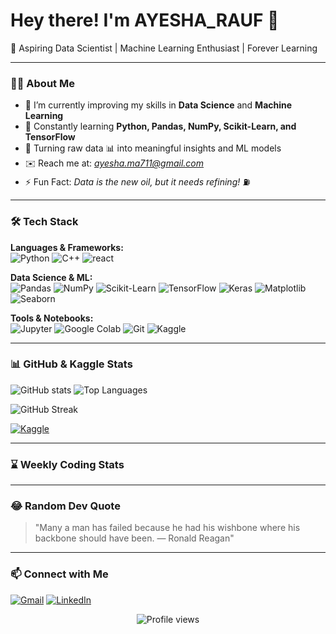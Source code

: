 # Hey there! I'm AYESHA_RAUF 👋

🚀 Aspiring Data Scientist | Machine Learning Enthusiast | Forever Learning

---

### 👨‍💻 About Me

- 🎯 I’m currently improving my skills in **Data Science** and **Machine Learning**  
- 🌱 Constantly learning **Python, Pandas, NumPy, Scikit-Learn, and TensorFlow**  
- 🔧 Turning raw data 📊 into meaningful insights and ML models  
- ✉️ Reach me at: *ayesha.ma711@gmail.com*  
- ⚡ Fun Fact: *Data is the new oil, but it needs refining!* ⛽

---

### 🛠️ Tech Stack

**Languages & Frameworks:**  
![Python](https://img.shields.io/badge/-Python-black?style=flat&logo=python)
![C++](https://img.shields.io/badge/-C++-00599C?style=flat&logo=c%2B%2B)
![react](https://img.shields.io/badge/-React-61DAFB?logoColor=black&style=flat&logo=react)

**Data Science & ML:**  
![Pandas](https://img.shields.io/badge/-Pandas-black?style=flat&logo=pandas)
![NumPy](https://img.shields.io/badge/-NumPy-black?style=flat&logo=numpy&logoColor=013243)
![Scikit-Learn](https://img.shields.io/badge/-Scikit--Learn-black?style=flat&logo=scikit-learn)
![TensorFlow](https://img.shields.io/badge/-TensorFlow-black?style=flat&logo=tensorflow&logoColor=FF6F00)
![Keras](https://img.shields.io/badge/-Keras-black?style=flat&logo=keras)
![Matplotlib](https://img.shields.io/badge/-Matplotlib-black?style=flat)
![Seaborn](https://img.shields.io/badge/-Seaborn-black?style=flat)

**Tools & Notebooks:**  
![Jupyter](https://img.shields.io/badge/-Jupyter-black?style=flat&logo=jupyter)
![Google Colab](https://img.shields.io/badge/-Google%20Colab-black?style=flat&logo=google-colab)
![Git](https://img.shields.io/badge/-Git-black?style=flat&logo=git)
![Kaggle](https://img.shields.io/badge/-Kaggle-black?style=flat&logo=kaggle)

---

### 📊 GitHub & Kaggle Stats

<p style={{display:"flex"}}>
  <img src="https://github-readme-stats.vercel.app/api?username=Ayesha-002&show_icons=true&theme=synthwave&count_private=true" alt="GitHub stats" />
  <img src="https://github-readme-stats.vercel.app/api/top-langs/?username=Ayesha-002&layout=compact&theme=cobalt" alt="Top Languages" />
</p>

<img src="https://github-readme-streak-stats.herokuapp.com/?user=Ayesha-002&theme=tokyonight" alt="GitHub Streak" />

[![Kaggle](https://img.shields.io/badge/Kaggle-Profile-blue?style=flat&logo=kaggle&logoColor=white)](https://www.kaggle.com/ayesharauf71)

---

### ⌛ Weekly Coding Stats
<!--START_SECTION:waka-->
<!--END_SECTION:waka-->

---


### 😂 Random Dev Quote
<!--START_SECTION:quote-->
> "Many a man has failed because he had his wishbone where his backbone should have been. — Ronald Reagan"
<!--END_SECTION:quote-->


---

### 📫 Connect with Me

[![Gmail](https://img.shields.io/badge/-GMAIL-red?style=flat&logo=gmail&logoColor=white)](mailto:ayesha.ma711@gmail.com)
[![LinkedIn](https://img.shields.io/badge/-LINKEDIN-blue?style=flat&logo=linkedin)](https://www.linkedin.com/in/ayesha-rauf-7a695a2a4/)

<p align="center">
  <img src="https://komarev.com/ghpvc/?username=Ayesha-002&label=Profile%20views&color=0e75b6&style=flat" alt="Profile views" />

</p>

